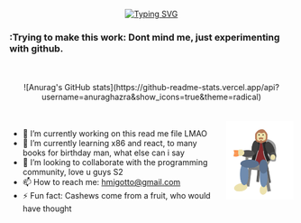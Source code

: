 <div align="center" >
  
[![Typing SVG](https://readme-typing-svg.herokuapp.com?font=Times+New+Roman&size=60&pause=1000&color=629DE1&background=55678A00&width=435&height=90&lines=Migotto's+Github)](https://git.io/typing-svg)
 
 </div>

### :Trying to make this work: Dont mind me, just experimenting with github.

<br>
<br>
<div align="center" >
![Anurag's GitHub stats](https://github-readme-stats.vercel.app/api?username=anuraghazra&show_icons=true&theme=radical)
 </div>
<br>
<br>

<img align='right' height='140' style="margin-left:20px" src='assets/Eugotto.gif' alt='Lesgo'>

- 🔭 I’m currently working on this read me file LMAO
- 🌱 I’m currently learning x86 and react, to many books for birthday man, what else can i say
- 👯 I’m looking to collaborate with the programming community, love u guys S2
- 📫 How to reach me: hmigotto@gmail.com
- ⚡ Fun fact: Cashews come from a fruit, who would have thought
